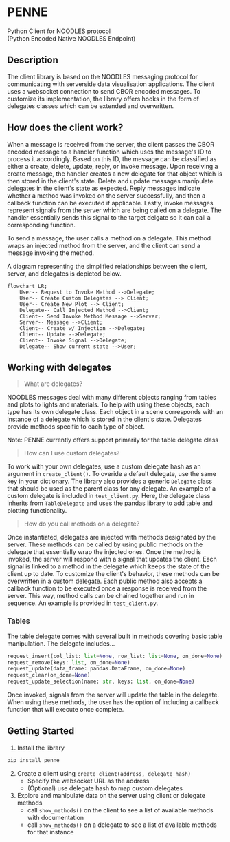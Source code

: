 # PENNE
Python Client for NOODLES protocol  
(Python Encoded Native NOODLES Endpoint)

## Description
The client library is based on the NOODLES messaging protocol for communicating with serverside data visualisation applications. The client uses a websocket connection to send CBOR encoded messages. To customize its implementation, the
library offers hooks in the form of delegates classes which can be extended and overwritten.

## How does the client work?
When a message is received from the server, the client passes the CBOR encoded message to a handler function which uses
the message's ID to process it accordingly. Based on this ID, the message can be classified as either a create, delete, 
update, reply, or invoke message. Upon receiving a create message, the handler creates a new delegate for that object
which is then stored in the client's state. Delete and update messages manipulate delegates in the client's state as expected. Reply messages indicate whether a method was invoked on the server successfully, and then a callback function can be executed if applicable. Lastly, invoke messages represent signals from the server which are being called on a delegate. The handler essentially sends this signal to the target delgate so it can call a corresponding function. 

To send a message, the user calls a method on a delegate. This method wraps an injected method from the server, and the client can send a message invoking the method.

A diagram representing the simplified relationships between the client, server, and delegates is depicted below. 

```mermaid
flowchart LR;
    User-- Request to Invoke Method -->Delegate;
    User-- Create Custom Delegates --> Client;
    User-- Create New Plot --> Client;
    Delegate-- Call Injected Method -->Client;
    Client-- Send Invoke Method Message -->Server;
    Server-- Message -->Client;
    Client-- Create w/ Injection -->Delegate;
    Client-- Update -->Delegate;
    Client-- Invoke Signal -->Delegate;
    Delegate-- Show current state -->User;
```

## Working with delegates
>What are delegates? 

NOODLES messages deal with many different objects ranging from tables and plots to lights and materials. To help with 
using these objects, each type has its own delegate class. Each object in a scene corresponds with an instance of a delegate
which is stored in the client's state. Delegates provide methods specific to each type of object.

Note: PENNE currently offers support primarily for the table delegate class

>How can I use custom delegates?

To work with your own delegates, use a custom delegate hash as an argument in `create_client()`. To overide a default
delegate, use the same key in your dictionary. The library also provides a generic `Delegate` class that
should be used as the parent class for any delegate. An example of a custom delegate is included in `test_client.py`. Here, the delegate class inherits from `TableDelegate` and uses the pandas library to add table and plotting functionality. 

>How do you call methods on a delegate?

Once instantiated, delegates are injected with methods designated by the server. These methods can be called by using
public methods on the delegate that essentially wrap the injected ones. Once the method is invoked, the server will 
respond with a signal that updates the client. Each signal is linked to a method in the delegate which keeps the state of 
the client up to date. To customize the client's behavior, these methods can be overwritten in a custom delegate. Each 
public method also accepts a callback function to be executed once a response is received from the server. This way, method calls can be chained together and run in sequence. An example is provided in `test_client.py`.

### Tables
The table delegate comes with several built in methods covering basic table manipulation. The delegate includes...
```python
request_insert(col_list: list=None, row_list: list=None, on_done=None)
request_remove(keys: list, on_done=None)
request_update(data_frame: pandas.DataFrame, on_done=None)
request_clear(on_done=None)
request_update_selection(name: str, keys: list, on_done=None)
```
Once invoked, signals from the server will update the table in the delegate. When using these methods, the user has the option of including a callback function that will execute once complete.

## Getting Started
1. Install the library
```python
pip install penne
```
2. Create a client using `create_client(address, delegate_hash)`
    - Specify the websocket URL as the address
    - (Optional) use delegate hash to map custom delegates
3. Explore and manipulate data on the server using client or delegate methods
    - call `show_methods()` on the client to see a list of available methods with documentation
    - call `show_methods()` on a delegate to see a list of available methods for that instance
